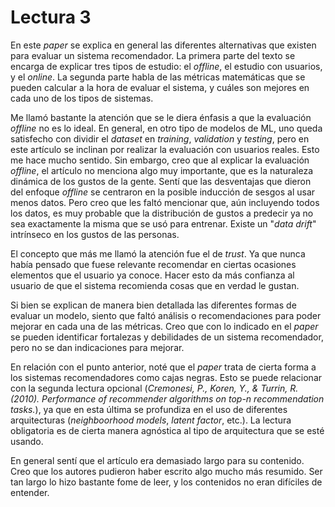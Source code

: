 # Lectura 3

En este *paper* se explica en general las diferentes alternativas que existen para evaluar un sistema recomendador. La primera parte del texto se encarga de explicar tres tipos de estudio: el *offline*, el estudio con usuarios, y el *online*. La segunda parte habla de las métricas matemáticas que se pueden calcular a la hora de evaluar el sistema, y cuáles son mejores en cada uno de los tipos de sistemas.

Me llamó bastante la atención que se le diera énfasis a que la evaluación *offline* no es lo ideal. En general, en otro tipo de modelos de ML, uno queda satisfecho con dividir el *dataset* en *training*, *validation* y *testing*, pero en este artículo se inclinan por realizar la evaluación con usuarios reales. Esto me hace mucho sentido. Sin embargo, creo que al explicar la evaluación *offline*, el artículo no menciona algo muy importante, que es la naturaleza dinámica de los gustos de la gente. Sentí que las desventajas que dieron del enfoque *offline* se centraron en la posible inducción de sesgos al usar menos datos. Pero creo que les faltó mencionar que, aún incluyendo todos los datos, es muy probable que la distribución de gustos a predecir ya no sea exactamente la misma que se usó para entrenar. Existe un "*data drift*" intrínseco en los gustos de las personas.

El concepto que más me llamó la atención fue el de *trust*. Ya que nunca había pensado que fuese relevante recomendar en ciertas ocasiones elementos que el usuario ya conoce. Hacer esto da más confianza al usuario de que el sistema recomienda cosas que en verdad le gustan.

Si bien se explican de manera bien detallada las diferentes formas de evaluar un modelo, siento que faltó análisis o recomendaciones para poder mejorar en cada una de las métricas. Creo que con lo indicado en el *paper* se pueden identificar fortalezas y debilidades de un sistema recomendador, pero no se dan indicaciones para mejorar.

En relación con el punto anterior, noté que el *paper* trata de cierta forma a los sistemas recomendadores como cajas negras. Esto se puede relacionar con la segunda lectura opcional (*Cremonesi, P., Koren, Y., & Turrin, R. (2010). Performance of recommender algorithms on top-n recommendation tasks.*), ya que en esta última se profundiza en el uso de diferentes arquitecturas (*neighboorhood models*, *latent factor*, etc.). La lectura obligatoria es de cierta manera agnóstica al tipo de arquitectura que se esté usando. 

En general sentí que el artículo era demasiado largo para su contenido. Creo que los autores pudieron haber escrito algo mucho más resumido. Ser tan largo lo hizo bastante fome de leer, y los contenidos no eran difíciles de entender.














